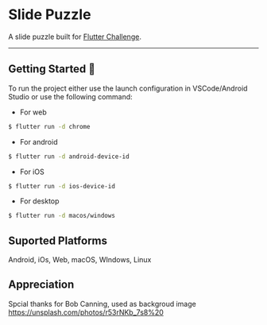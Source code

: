 # Slide Puzzle

A slide puzzle built for [Flutter Challenge](https://flutterhack.devpost.com/).


---

## Getting Started 🚀

To run the project either use the launch configuration in VSCode/Android Studio or use the following command:

- For web
```sh
$ flutter run -d chrome
```

- For android
```sh
$ flutter run -d android-device-id
```

- For iOS
```sh
$ flutter run -d ios-device-id
```

- For desktop
```sh
$ flutter run -d macos/windows
```

## Suported Platforms
 Android, iOs, Web, macOS, WIndows, Linux

## Appreciation 
Spcial thanks for Bob Canning, used as backgroud image https://unsplash.com/photos/r53rNKb_7s8%20
